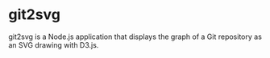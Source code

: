 # git2svg

git2svg is a Node.js application that displays the graph of a Git repository
as an SVG drawing with D3.js.
